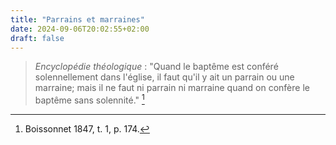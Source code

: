 ```yaml
---
title: "Parrains et marraines"
date: 2024-09-06T20:02:55+02:00
draft: false
---
```



> *Encyclopédie théologique* : "Quand le baptême est conféré solennellement dans l'église, il faut qu'il y ait un parrain ou une marraine; mais il ne faut ni parrain ni marraine quand on confère le baptême sans solennité." [^1]

[^1]: Boissonnet 1847, t. 1, p. 174.

